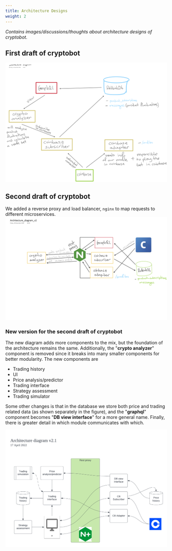 ```yaml
---
title: Architecture Designs
weight: 2
---
```


*Contains images/discussions/thoughts about architecture designs of cryptobot.*

## First draft of cryptobot
![image](images/Architecture_diagram_v1.png)

## Second draft of cryptobot

We added a reverse proxy and load balancer, `nginx` to map
requests to different microservices.
![image](images/Architecture_diagram_v2.png)

### New version for the second draft of cryptobot

The new diagram adds more components to the mix, but the foundation of the architecture remains the same. Additionally, the "**crypto analyzer**" component is removed since it breaks into many smaller components for better modularity. The new components are

- Trading history
- UI
- Price analysis/predictor
- Trading interface
- Strategy assessment
- Trading simulator

Some other changes is that in the database we store both price and trading related data (as shown separately in the figure), and the "**graphql**" component becomes "**DB view interface**" for a more general name. Finally, there is greater detail in which module communicates with which.

![image](images/Architecture_diagram_v2.1.png)
